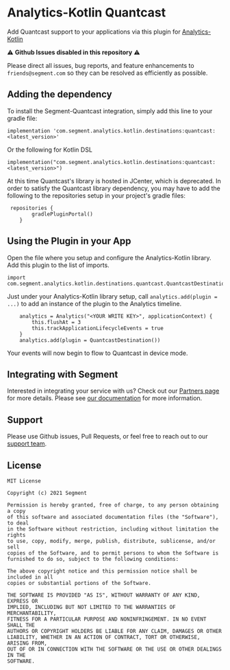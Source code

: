 # Analytics-Kotlin Quantcast

Add Quantcast support to your applications via this plugin for [Analytics-Kotlin](https://github.com/segmentio/analytics-kotlin)

⚠️ **Github Issues disabled in this repository** ⚠️

Please direct all issues, bug reports, and feature enhancements to `friends@segment.com` so they can be resolved as efficiently as possible. 

## Adding the dependency
To install the Segment-Quantcast integration, simply add this line to your gradle file:

```
implementation 'com.segment.analytics.kotlin.destinations:quantcast:<latest_version>'
```

Or the following for Kotlin DSL

```
implementation("com.segment.analytics.kotlin.destinations:quantcast:<latest_version>")
```

At this time Quantcast's library is hosted in JCenter, which is deprecated. In order to satisfy the Quantcast library dependency, you may have to add the following to the repositories setup in your project's gradle files:
```
 repositories {
        gradlePluginPortal()
    }
```


## Using the Plugin in your App

Open the file where you setup and configure the Analytics-Kotlin library. Add this plugin to the list of imports.

```
import com.segment.analytics.kotlin.destinations.quantcast.QuantcastDestination
```

Just under your Analytics-Kotlin library setup, call `analytics.add(plugin = ...)` to add an instance of the plugin to the Analytics timeline.

```
    analytics = Analytics("<YOUR WRITE KEY>", applicationContext) {
        this.flushAt = 3
        this.trackApplicationLifecycleEvents = true
    }
    analytics.add(plugin = QuantcastDestination())
```

Your events will now begin to flow to Quantcast in device mode.


## Integrating with Segment

Interested in integrating your service with us? Check out our [Partners page](https://segment.com/partners/) for more details.
Please see [our documentation](https://segment.com/docs/connections/destinations/catalog/quantcast/) for more information.


## Support

Please use Github issues, Pull Requests, or feel free to reach out to our [support team](https://segment.com/help/).


## License
```
MIT License

Copyright (c) 2021 Segment

Permission is hereby granted, free of charge, to any person obtaining a copy
of this software and associated documentation files (the "Software"), to deal
in the Software without restriction, including without limitation the rights
to use, copy, modify, merge, publish, distribute, sublicense, and/or sell
copies of the Software, and to permit persons to whom the Software is
furnished to do so, subject to the following conditions:

The above copyright notice and this permission notice shall be included in all
copies or substantial portions of the Software.

THE SOFTWARE IS PROVIDED "AS IS", WITHOUT WARRANTY OF ANY KIND, EXPRESS OR
IMPLIED, INCLUDING BUT NOT LIMITED TO THE WARRANTIES OF MERCHANTABILITY,
FITNESS FOR A PARTICULAR PURPOSE AND NONINFRINGEMENT. IN NO EVENT SHALL THE
AUTHORS OR COPYRIGHT HOLDERS BE LIABLE FOR ANY CLAIM, DAMAGES OR OTHER
LIABILITY, WHETHER IN AN ACTION OF CONTRACT, TORT OR OTHERWISE, ARISING FROM,
OUT OF OR IN CONNECTION WITH THE SOFTWARE OR THE USE OR OTHER DEALINGS IN THE
SOFTWARE.
```

